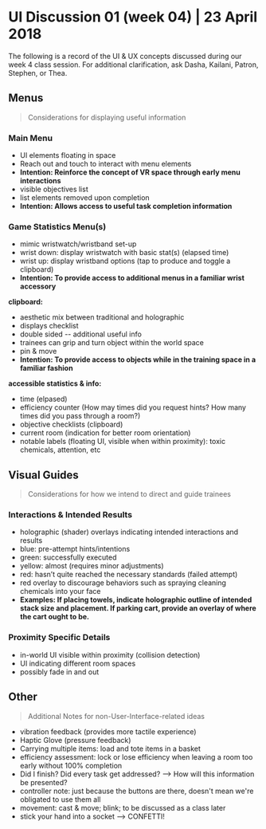 # UI Discussion 01 (week 04) | 23 April 2018
The following is a record of the UI & UX concepts discussed during our week 4 class session. For additional clarification, ask Dasha, Kailani, Patron, Stephen, or Thea.

## Menus
> Considerations for displaying useful information
### Main Menu
* UI elements floating in space
* Reach out and touch to interact with menu elements
* **Intention: Reinforce the concept of VR space through early menu interactions**
* visible objectives list
* list elements removed upon completion
* **Intention: Allows access to useful task completion information**

### Game Statistics Menu(s)
* mimic wristwatch/wristband set-up
* wrist down: display wristwatch with basic stat(s) (elapsed time)
* wrist up: display wristband options (tap to produce and toggle a clipboard)
* **Intention: To provide access to additional menus in a familiar wrist accessory**

**clipboard:**
* aesthetic mix between traditional and holographic
* displays checklist
* double sided -- additional useful info
* trainees can grip and turn object within the world space
* pin & move
* **Intention: To provide access to objects while in the training space in a familiar fashion**

**accessible statistics & info:**
* time (elpased)
* efficiency counter (How may times did you request hints? How many times did you pass through a room?)
* objective checklists (clipboard)
* current room (indication for better room orientation)
* notable labels (floating UI, visible when within proximity): toxic chemicals, attention, etc

## Visual Guides
> Considerations for how we intend to direct and guide trainees
### Interactions & Intended Results
* holographic (shader) overlays indicating intended interactions and results
* blue: pre-attempt hints/intentions
* green: successfully executed
* yellow: almost (requires minor adjustments)
* red: hasn’t quite reached the necessary standards (failed attempt)
* red overlay to discourage behaviors such as spraying cleaning chemicals into your face
* **Examples: If placing towels, indicate holographic outline of intended stack size and placement. If parking cart, provide an overlay of where the cart ought to be.**

### Proximity Specific Details
* in-world UI visible within proximity (collision detection)
* UI indicating different room spaces
* possibly fade in and out

## Other
> Additional Notes for non-User-Interface-related ideas
* vibration feedback (provides more tactile experience)
* Haptic Glove (pressure feedback)
* Carrying multiple items: load and tote items in a basket
* efficiency assessment: lock or lose efficiency when leaving a room too early without 100% completion
* Did I finish? Did every task get addressed? --> How will this information be presented?
* controller note: just because the buttons are there, doesn't mean we're obligated to use them all
* movement: cast & move; blink; to be discussed as a class later
* stick your hand into a socket --> CONFETTI!
